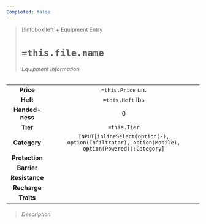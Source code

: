```yaml
---
Completed: false
---
```

> [!infobox|left]+ Equipment Entry
> # `=this.file.name`
> ###### Equipment Information
|                 |                                                                                                 |
|:---------------:|:-----------------------------------------------------------------------------------------------:|
|    **Price**    |                                        `=this.Price` un.                                        |
|    **Heft**     |                                        `=this.Heft` lbs                                         |
| **Handed-ness** |                                                0                                                |
|    **Tier**     |                                          `=this.Tier`                                           |
|  **Category**   | `INPUT[inlineSelect(option(-), option(Infiltrator), option(Mobile), option(Powered)):Category]` |
| **Protection**  |                                                                                                 |
|   **Barrier**   |                                                                                                 |
| **Resistance**  |                                                                                                 |
|  **Recharge**   |                                                                                                 |
|   **Traits**    |                                                                                                 |
> ###### *Description*

